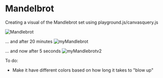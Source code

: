 Mandelbrot
==========

Creating a visual of the Mandlebrot set using playground.js/canvasquery.js

![Mandlebrot](http://strayoutdoors.com/wp-content/uploads/2010/10/mandelbrot.jpg "Full Mandlebrot Set")

... and after 20 minutes
![myMandlebrot](https://camo.githubusercontent.com/9d729a9fa917ac611da80aceae1ec117447cfaa3/687474703a2f2f692e696d6775722e636f6d2f524957777670772e706e673f31 "Mandlebrot Set")

... and now after 5 seconds
![myMandlebrotv2](https://camo.githubusercontent.com/71144b752ef21fb99c7d37b2288f09b6f7596057/687474703a2f2f692e696d6775722e636f6d2f544435504137562e706e673f31 "Mandlebrot Set v2")

To do:
  - Make it have different colors based on how long it takes to "blow up"
